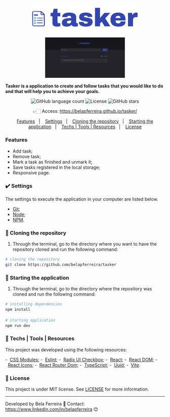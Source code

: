 <p align="center">
  <img src="src/assets/tasker-logo.svg"/>
</p>

<p align="center">
  <img src="src/assets/tasker-image.png" width="50%" height="50%" max-width="100%" >
</p>

<strong align="center">
  Tasker is a application to create and follow tasks that you would like to do and that will help you to achieve your goals.
</strong>

<p align="center">
  <img alt="GitHub language count" src="https://img.shields.io/github/languages/count/belapferreira/tasker">

  <img alt="License" src="https://img.shields.io/static/v1?label=license&message=MIT&color=49AA26">

  <img alt="GitHub stars" src="https://img.shields.io/github/stars/belapferreira/tasker?style=social">
</p>

<p align="center">
  👉🏻 Access: 
  <a
    href="https://belapferreira.github.io/tasker/"
    target="_blank"
    rel="noopener noreferrer"
  >
    https://belapferreira.github.io/tasker/
  </a>
</p>

<p align="center">
  <a href="#features">Features</a>&nbsp;&nbsp;&nbsp;|&nbsp;&nbsp;&nbsp;
  <a href="#heavy_check_mark-settings">Settings</a>&nbsp;&nbsp;&nbsp;|&nbsp;&nbsp;&nbsp;
  <a href="#arrow_down_small-cloning-the-repository">Cloning the repository</a>&nbsp;&nbsp;&nbsp;|&nbsp;&nbsp;&nbsp;
  <a href="#beginner-starting-the-application">Starting the application</a>&nbsp;&nbsp;&nbsp;|&nbsp;&nbsp;&nbsp;
  <a href="#wrench-techs--tools--resources">Techs | Tools | Resources</a>&nbsp;&nbsp;&nbsp;|&nbsp;&nbsp;&nbsp;
  <a href="#memo-license">License</a>
</p>

### Features

- Add task;
- Remove task;
- Mark a task as finished and unmark it;
- Save tasks registered in the local storage;
- Responsive page.

### :heavy_check_mark: Settings

The settings to execute the application in your computer are listed below.

- [Git](https://git-scm.com);
- [Node](https://nodejs.org/);
- [NPM](https://www.npmjs.com/).

### :arrow_down_small: Cloning the repository

1. Through the terminal, go to the directory where you want to have the repository cloned and run the following command:

```bash
# cloning the repository
git clone https://github.com/belapferreira/tasker
```

### :beginner: Starting the application

1. Through the terminal, go to the directory where the repository was cloned and run the following command:

```bash
# installing dependencies
npm install

# starting application
npm run dev
```

### :wrench: Techs | Tools | Resources

This project was developed using the following resources:

-  [CSS Modules](https://github.com/css-modules/css-modules);
-  [Eslint](https://eslint.org/);
-  [Radix UI Checkbox](https://www.radix-ui.com/docs/primitives/components/checkbox);
-  [React](https://pt-br.reactjs.org/);
-  [React DOM](https://pt-br.reactjs.org/docs/react-dom.html);
-  [React Icons](https://react-icons.github.io/react-icons/);
-  [React Router Dom](https://reactrouter.com/web/guides/quick-start);
-  [TypeScript](https://www.typescriptlang.org/);
-  [Uuid](https://github.com/uuidjs/uuid);
-  [Vite](https://vitejs.dev/).

### :memo: License

This project is under MIT license. See [LICENSE](https://github.com/belapferreira/tasker/blob/master/LICENSE) for more information.

---

Developed by Bela Ferreira :blue_heart: Contact: https://www.linkedin.com/in/belapferreira :blush:
